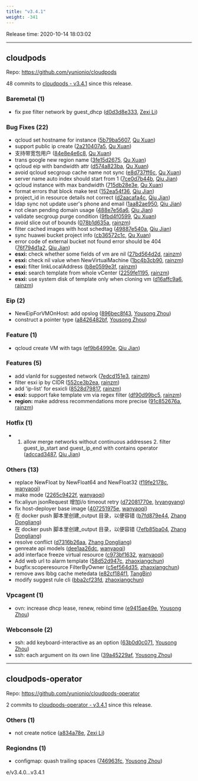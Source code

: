 ```yaml
---
title: "v3.4.1"
weight: -341
---
```


Release time: 2020-10-14 18:03:02

-----

## cloudpods

Repo: https://github.com/yunionio/cloudpods

48 commits to [cloudpods - v3.4.1] since this release.

### Baremetal (1)
- fix pxe filter network by guest_dhcp ([d0d3d8e333](https://github.com/yunionio/cloudpods/commit/d0d3d8e333128f1d81849a0f69fe04a6f48e6387), [Zexi Li](mailto:zexi.li@qq.com))

### Bug Fixes (22)
- qcloud set hostname for instance ([5b79ba5607](https://github.com/yunionio/cloudpods/commit/5b79ba560703da088c4566db7638cdef8237fb38), [Qu Xuan](mailto:quxuan@yunionyun.com))
- support public ip create ([2a210407a5](https://github.com/yunionio/cloudpods/commit/2a210407a59e7ef90485683a75063a6aaa66b7fa), [Qu Xuan](mailto:quxuan@yunionyun.com))
- 支持带宽包用户 ([84e8e4e6c8](https://github.com/yunionio/cloudpods/commit/84e8e4e6c8e4167eaea77151321c205bb7f97516), [Qu Xuan](mailto:quxuan@yunionyun.com))
- trans google new region name ([3fe15d2675](https://github.com/yunionio/cloudpods/commit/3fe15d2675017d190f59b31729ecf78ae97afa7b), [Qu Xuan](mailto:quxuan@yunionyun.com))
- qcloud eip with bandwidth attr ([d574a823ba](https://github.com/yunionio/cloudpods/commit/d574a823ba5aa3b733d4fdc78654cdbcfd4a89d1), [Qu Xuan](mailto:quxuan@yunionyun.com))
- avoid qcloud secgroup cache name not sync ([e8d737ff6c](https://github.com/yunionio/cloudpods/commit/e8d737ff6c91b50d931c3250d87d5484026b4aba), [Qu Xuan](mailto:quxuan@yunionyun.com))
- server name auto index should start from 1 ([7ce0d7b44b](https://github.com/yunionio/cloudpods/commit/7ce0d7b44b52cd123910111a0696ccdcbce5b0f0), [Qiu Jian](mailto:qiujian@yunionyun.com))
- qcloud instance with max bandwidth ([715db28e3e](https://github.com/yunionio/cloudpods/commit/715db28e3ef78e98ddaaf178b386b6232b17b1e3), [Qu Xuan](mailto:quxuan@yunionyun.com))
- format errors that block make test ([152ea54f36](https://github.com/yunionio/cloudpods/commit/152ea54f369e4b5646eed302f3a8a781d1d92ac2), [Qiu Jian](mailto:qiujian@yunionyun.com))
- project_id in resource details not correct ([d2aacafa4c](https://github.com/yunionio/cloudpods/commit/d2aacafa4c6257c4a6d021e97d134abaf1bfb1de), [Qiu Jian](mailto:qiujian@yunionyun.com))
- ldap sync not update user's phone and email ([1aa82ae950](https://github.com/yunionio/cloudpods/commit/1aa82ae950e70624380668d5e79ea4c1aa1bd88f), [Qiu Jian](mailto:qiujian@yunionyun.com))
- not clean pending domain usage ([488e7e56a6](https://github.com/yunionio/cloudpods/commit/488e7e56a682b0bd2c1f1de35b103e88e69f2e68), [Qiu Jian](mailto:qiujian@yunionyun.com))
- validate secgroup purge condition ([9fbd4f0599](https://github.com/yunionio/cloudpods/commit/9fbd4f05996d97850ea9ab6ba9279cc0dc0249ef), [Qu Xuan](mailto:quxuan@yunionyun.com))
- avoid slice out of bounds ([078b1d635a](https://github.com/yunionio/cloudpods/commit/078b1d635a35bc23c4628ba6ec39a5d1f7ede719), [rainzm](mailto:mjoycarry@gmail.com))
- filter cached images with host schedtag ([49887e540a](https://github.com/yunionio/cloudpods/commit/49887e540ac710e9f1fc520aa8bb84bb7121fcd1), [Qiu Jian](mailto:qiujian@yunionyun.com))
- sync huawei bucket project info ([cb36572c1c](https://github.com/yunionio/cloudpods/commit/cb36572c1c72f9f06efaee408673c974308999fa), [Qu Xuan](mailto:quxuan@yunionyun.com))
- error code of external bucket not found error should be 404 ([76f794d1a2](https://github.com/yunionio/cloudpods/commit/76f794d1a2805d65d9ff178954d65b8308bd5289), [Qiu Jian](mailto:qiujian@yunionyun.com))
- **esxi:** check whether some fields of vm are nil ([27bd564d2d](https://github.com/yunionio/cloudpods/commit/27bd564d2dcfe3c760bb39a17b6c97169749effb), [rainzm](mailto:mjoycarry@gmail.com))
- **esxi:** check nil value when NewVirtualMachine ([1bc4b3cb90](https://github.com/yunionio/cloudpods/commit/1bc4b3cb90644ae16586248e5eb111b56dc68c05), [rainzm](mailto:mjoycarry@gmail.com))
- **esxi:** filter linkLocalAddress ([b8e0599e3f](https://github.com/yunionio/cloudpods/commit/b8e0599e3fbb3a9cf36deb2b4396fa50dbfff96b), [rainzm](mailto:mjoycarry@gmail.com))
- **esxi:** search template from whole vCenter ([2259fe1195](https://github.com/yunionio/cloudpods/commit/2259fe1195ca638ba82ffa70b29ae3c2f4be7889), [rainzm](mailto:mjoycarry@gmail.com))
- **esxi:** use system disk of template only when cloning vm ([d16affc9a6](https://github.com/yunionio/cloudpods/commit/d16affc9a6e95e1f6d14d091846cabe5daf9edca), [rainzm](mailto:mjoycarry@gmail.com))

### Eip (2)
- NewEipForVMOnHost: add opslog ([896bec8f43](https://github.com/yunionio/cloudpods/commit/896bec8f43c539df59ad4b9f24a45b11dd1d7bfe), [Yousong Zhou](mailto:zhouyousong@yunionyun.com))
- construct a pointer type ([a8426482bf](https://github.com/yunionio/cloudpods/commit/a8426482bf4679a4e0b09c7f480d693e551e2f1f), [Yousong Zhou](mailto:zhouyousong@yunionyun.com))

### Feature (1)
- qcloud create VM with tags ([ef9b64990e](https://github.com/yunionio/cloudpods/commit/ef9b64990eed1f902cbdd142f4eb85fc771a2cc3), [Qiu Jian](mailto:qiujian@yunionyun.com))

### Features (5)
- add vlanId for suggested network ([7edcd151e3](https://github.com/yunionio/cloudpods/commit/7edcd151e3d500840eaa051429341171d36b94a2), [rainzm](mailto:mjoycarry@gmail.com))
- filter esxi ip by CIDR ([552ce3b2ea](https://github.com/yunionio/cloudpods/commit/552ce3b2ea27706d6d23a9cad76fc6e5f66db351), [rainzm](mailto:mjoycarry@gmail.com))
- add 'ip-list' for esxicli ([8528d79817](https://github.com/yunionio/cloudpods/commit/8528d79817e30a067c0f85cfc4da70b9f9a21bdb), [rainzm](mailto:mjoycarry@gmail.com))
- **esxi:** support fake template vm via regex filter ([df90d99bc5](https://github.com/yunionio/cloudpods/commit/df90d99bc5c26b524633f26338314a7ef7e665eb), [rainzm](mailto:mjoycarry@gmail.com))
- **region:** make address recommendations more precise ([91c852676a](https://github.com/yunionio/cloudpods/commit/91c852676a506e5d5602f697e2b6bc69e3569d82), [rainzm](mailto:mjoycarry@gmail.com))

### Hotfix (1)
- 1. allow merge networks without continuous addresses 2. filter guest_ip_start and guest_ip_end with contains operator ([adccad3487](https://github.com/yunionio/cloudpods/commit/adccad34872144cf5b7b5e59f7ca196930bd5565), [Qiu Jian](mailto:qiujian@yunionyun.com))

### Others (13)
- replace NewFloat by NewFloat64 and NewFloat32 ([f19fe2178c](https://github.com/yunionio/cloudpods/commit/f19fe2178c44ef6bed6ac2603c1849ae72d48898), [wanyaoqi](mailto:wanyaoqi@yunionyun.com))
- make mode ([2265c9422f](https://github.com/yunionio/cloudpods/commit/2265c9422f0f5a61a1643190aeaa72fbc5fc4f37), [wanyaoqi](mailto:wanyaoqi@yunionyun.com))
- fix:aliyun jsonRequest 增加i/o timeout retry ([d72081770e](https://github.com/yunionio/cloudpods/commit/d72081770e1e32021198192e90aa9981c5696c3c), [lvyangyang](mailto:lvyangyang@yunion.cn))
- fix host-deployer base image ([407251975e](https://github.com/yunionio/cloudpods/commit/407251975eba8f615b06d165a91f7d8babc7e216), [wanyaoqi](mailto:wanyaoqi@yunionyun.com))
- 在 docker push 脚本里创建_output 目录，以便容错 ([b7fd879e44](https://github.com/yunionio/cloudpods/commit/b7fd879e44756f80ffb323edc6fcca6eb3eee90a), [Zhang Dongliang](mailto:zhangdongliang@yunion.cn))
- 在 docker push 脚本里创建_output 目录，以便容错 ([7efb85ba04](https://github.com/yunionio/cloudpods/commit/7efb85ba042bfe10d433ebb741d252b2ac41ba6f), [Zhang Dongliang](mailto:zhangdongliang@yunion.cn))
- resolve conflict ([d7316b26aa](https://github.com/yunionio/cloudpods/commit/d7316b26aa6b19169a7dbda2bb2ddedb429c74cf), [Zhang Dongliang](mailto:zhangdongliang@yunion.cn))
- genreate api models ([dee1aa26dc](https://github.com/yunionio/cloudpods/commit/dee1aa26dc367b1bf65bdfa6e1f34ee38549f4cc), [wanyaoqi](mailto:wanyaoqi@yunionyun.com))
- add interface freeze virtual resource ([c973bf1632](https://github.com/yunionio/cloudpods/commit/c973bf16321ab35f34e3c8d0d6ebee013d0b0d06), [wanyaoqi](mailto:wanyaoqi@yunionyun.com))
- Add web url to alarm template ([58d52d947c](https://github.com/yunionio/cloudpods/commit/58d52d947ca8d5696efd5c6f3a75c81b1b05e07d), [zhaoxiangchun](mailto:1422928955@qq.com))
- bugfix:scoperesource FilterByOwner ([c5ef564d35](https://github.com/yunionio/cloudpods/commit/c5ef564d357def027675bccee598d973b8b1d800), [zhaoxiangchun](mailto:1422928955@qq.com))
- remove aws lbbg cache metedata ([e82cf184f1](https://github.com/yunionio/cloudpods/commit/e82cf184f11271a8994d647dfc833824a8e69cb7), [TangBin](mailto:tangbin@yunion.cn))
- modify suggest rule cli ([bba2cf23fd](https://github.com/yunionio/cloudpods/commit/bba2cf23fdea02baf9b37a74c25a3d431f533b11), [zhaoxiangchun](mailto:1422928955@qq.com))

### Vpcagent (1)
- ovn: increase dhcp lease, renew, rebind time ([e9415ae49e](https://github.com/yunionio/cloudpods/commit/e9415ae49e994d28b21b3bb0b771915a98bfe31b), [Yousong Zhou](mailto:zhouyousong@yunionyun.com))

### Webconsole (2)
- ssh: add keyboard-interactive as an option ([63b0d0c071](https://github.com/yunionio/cloudpods/commit/63b0d0c071d419c4bd01f0f6bc7463682e04136c), [Yousong Zhou](mailto:zhouyousong@yunionyun.com))
- ssh: each argument on its own line ([39a45229af](https://github.com/yunionio/cloudpods/commit/39a45229afccc0b3d78825d730434121ac04987d), [Yousong Zhou](mailto:zhouyousong@yunionyun.com))

[cloudpods - v3.4.1]: https://github.com/yunionio/cloudpods/compare/v3.4.0...v3.4.1
-----

## cloudpods-operator

Repo: https://github.com/yunionio/cloudpods-operator

2 commits to [cloudpods-operator - v3.4.1] since this release.

### Others (1)
- not create notice ([a834a78e](https://github.com/yunionio/cloudpods-operator/commit/a834a78e6899d8bbc43c4f7638914689f0e3eceb), [Zexi Li](mailto:zexi.li@qq.com))

### Regiondns (1)
- configmap: quash trailing spaces ([746963fc](https://github.com/yunionio/cloudpods-operator/commit/746963fc0749ba1a881f16f5834fdc197e2b0cd2), [Yousong Zhou](mailto:zhouyousong@yunionyun.com))

[cloudpods-operator - v3.4.1]: https://github.com/yunionio/cloudpods-operator/compare/v3.4.0...v3.4.1
e/v3.4.0...v3.4.1
